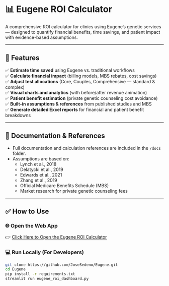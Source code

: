 # 📊 Eugene ROI Calculator

A comprehensive ROI calculator for clinics using Eugene’s genetic services — designed to quantify financial benefits, time savings, and patient impact with evidence-based assumptions.

---

## 🚀 Features

✅ **Estimate time saved** using Eugene vs. traditional workflows  
✅ **Calculate financial impact** (billing models, MBS rebates, cost savings)  
✅ **Adjust test allocations** (Core, Couples, Comprehensive — standard & complex)  
✅ **Visual charts and analytics** (with before/after revenue animation)  
✅ **Patient benefit estimation** (private genetic counseling cost avoidance)  
✅ **Built-in assumptions & references** from published studies and MBS  
✅ **Generate detailed Excel reports** for financial and patient benefit breakdowns  

---

## 📖 Documentation & References

- Full documentation and calculation references are included in the `/docs` folder.  
- Assumptions are based on:  
  - Lynch et al., 2018  
  - Delatycki et al., 2019  
  - Edwards et al., 2021  
  - Zhang et al., 2019  
  - Official Medicare Benefits Schedule (MBS)  
  - Market research for private genetic counseling fees  

---

## ✅ How to Use

### 🌐 Open the Web App  
👉 [Click Here to Open the Eugene ROI Calculator](https://eugene-htqmr4qztrywz52bjq6kab.streamlit.app/)  

### 💻 Run Locally (For Developers)

```bash
git clone https://github.com/JoseSedeno/Eugene.git
cd Eugene
pip install -r requirements.txt
streamlit run eugene_roi_dashboard.py
